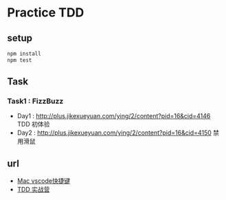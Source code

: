 # Practice TDD


## setup
``` bash
npm install
npm test
```

## Task
### Task1 : FizzBuzz
- Day1 : http://plus.jikexueyuan.com/ying/2/content?pid=16&cid=4146 
  TDD 初体验
- Day2 : http://plus.jikexueyuan.com/ying/2/content?pid=16&cid=4150
  禁用滑鼠

## url
- [Mac vscode快捷键](https://segmentfault.com/a/1190000012811886)
- [TDD 实战营](http://plus.jikexueyuan.com/ying/2)
